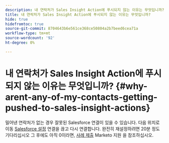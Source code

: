 ```yaml
---
description: 내 연락처가 Sales Insight Action에 푸시되지 않는 이유는 무엇입니까? - Marketo 문서 - 제품 설명서
title: 내 연락처가 Sales Insight Action에 푸시되지 않는 이유는 무엇입니까?
hide: true
hidefromtoc: true
source-git-commit: 8704643b6e561ce368ce50804a2b7beed6cea71a
workflow-type: tm+mt
source-wordcount: '92'
ht-degree: 0%

---
```


# 내 연락처가 Sales Insight Action에 푸시되지 않는 이유는 무엇입니까? {#why-arent-any-of-my-contacts-getting-pushed-to-sales-insight-actions}

밀어낸 연락처가 없는 경우 잘못된 Salesforce 연결이 있을 수 있습니다. 다음 위치로 이동 [Salesforce 설정](https://toutapp.com/login) 연결을 끊고 다시 연결합니다. 완전히 재설정하려면 20분 정도 기다리십시오 그 후에도 아직 0이라면, [사례 제출](https://nation.marketo.com/t5/Support/ct-p/Support#) Marketo 지원 을 참조하십시오.

